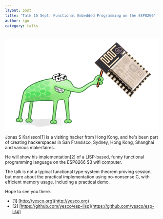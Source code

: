 ```yaml
---
layout: post
title: "Talk 15 Sept: Functional Embedded Programming on the ESP8266"
author: sgo
category: talks
---
```

![esp-alien](/images/esp-alien.png)

Jonas S Karlsson[1] is a visiting hacker from Hong Kong, and he's been part of
creating hackerspaces in San Fransisco, Sydney, Hong Kong, Shanghai and various
makerfaires.

He will show his implementation[2] of a LISP-based, funny functional programming
language on the ESP8266 $3 wifi computer.

The talk is not a typical functional type-system theorem proving session, but
more about the practical implementation using no-nonsense C, with efficient
memory usage. Including a practical demo.

Hope to see you there.

* [1] [http://yesco.org](http://yesco.org)
* [2] [https://github.com/yesco/esp-lisp](https://github.com/yesco/esp-lisp)

